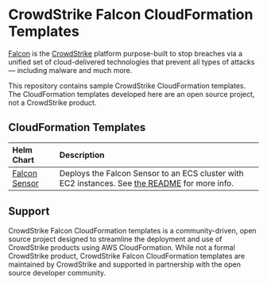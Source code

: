 # CrowdStrike Falcon CloudFormation Templates

[Falcon](https://www.crowdstrike.com/) is the [CrowdStrike](https://www.crowdstrike.com/)
platform purpose-built to stop breaches via a unified set of cloud-delivered technologies that prevent all types of
attacks — including malware and much more.

This repository contains sample CrowdStrike CloudFormation templates. The CloudFormation templates developed here
are an open source project, not a CrowdStrike product.

## CloudFormation Templates
| Helm Chart                       | Description                                                                                                              |
|:---------------------------------|:-------------------------------------------------------------------------------------------------------------------------|
| [Falcon Sensor](falcon-sensor)   | Deploys the Falcon Sensor to an ECS cluster with EC2 instances. See [the README](falcon-sensor/README.md) for more info. |

## Support
CrowdStrike Falcon CloudFormation templates is a community-driven, open source project designed to streamline the
deployment and use of CrowdStrike products using AWS CloudFormation. While not a formal CrowdStrike product, CrowdStrike
Falcon CloudFormation templates are maintained by CrowdStrike and supported in partnership with the open source
developer community.
